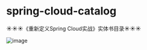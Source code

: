 # spring-cloud-catalog
:sunny::sunny::sunny:《重新定义Spring Cloud实战》实体书目录:sunny::sunny::sunny:

![image](https://github.com/SpringCloud/spring-cloud-catalog/blob/master/catalog.png)
